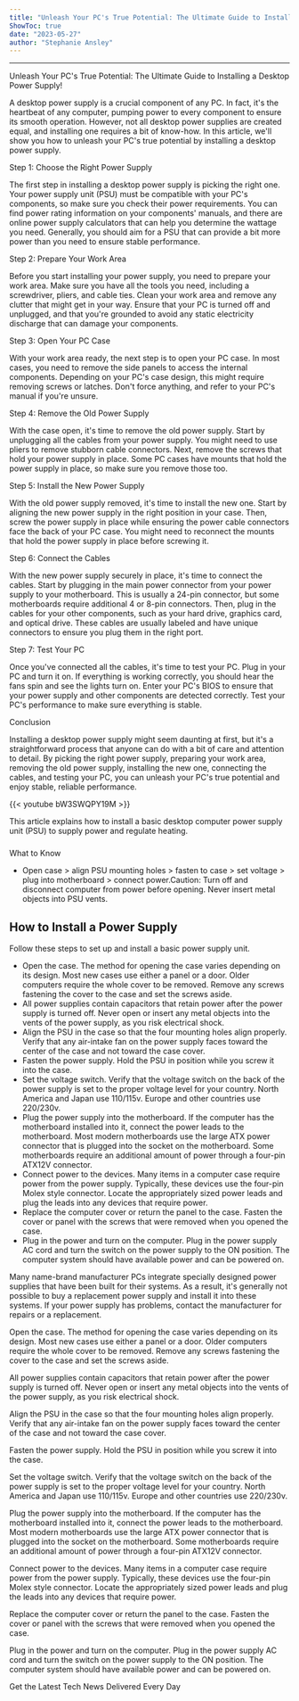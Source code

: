 ```yaml
---
title: "Unleash Your PC's True Potential: The Ultimate Guide to Installing a Desktop Power Supply!"
ShowToc: true 
date: "2023-05-27"
author: "Stephanie Ansley"
---
```

*****
Unleash Your PC's True Potential: The Ultimate Guide to Installing a Desktop Power Supply!

A desktop power supply is a crucial component of any PC. In fact, it's the heartbeat of any computer, pumping power to every component to ensure its smooth operation. However, not all desktop power supplies are created equal, and installing one requires a bit of know-how. In this article, we'll show you how to unleash your PC's true potential by installing a desktop power supply.

Step 1: Choose the Right Power Supply

The first step in installing a desktop power supply is picking the right one. Your power supply unit (PSU) must be compatible with your PC's components, so make sure you check their power requirements. You can find power rating information on your components' manuals, and there are online power supply calculators that can help you determine the wattage you need. Generally, you should aim for a PSU that can provide a bit more power than you need to ensure stable performance.

Step 2: Prepare Your Work Area

Before you start installing your power supply, you need to prepare your work area. Make sure you have all the tools you need, including a screwdriver, pliers, and cable ties. Clean your work area and remove any clutter that might get in your way. Ensure that your PC is turned off and unplugged, and that you're grounded to avoid any static electricity discharge that can damage your components.

Step 3: Open Your PC Case

With your work area ready, the next step is to open your PC case. In most cases, you need to remove the side panels to access the internal components. Depending on your PC's case design, this might require removing screws or latches. Don't force anything, and refer to your PC's manual if you're unsure.

Step 4: Remove the Old Power Supply

With the case open, it's time to remove the old power supply. Start by unplugging all the cables from your power supply. You might need to use pliers to remove stubborn cable connectors. Next, remove the screws that hold your power supply in place. Some PC cases have mounts that hold the power supply in place, so make sure you remove those too.

Step 5: Install the New Power Supply

With the old power supply removed, it's time to install the new one. Start by aligning the new power supply in the right position in your case. Then, screw the power supply in place while ensuring the power cable connectors face the back of your PC case. You might need to reconnect the mounts that hold the power supply in place before screwing it.

Step 6: Connect the Cables

With the new power supply securely in place, it's time to connect the cables. Start by plugging in the main power connector from your power supply to your motherboard. This is usually a 24-pin connector, but some motherboards require additional 4 or 8-pin connectors. Then, plug in the cables for your other components, such as your hard drive, graphics card, and optical drive. These cables are usually labeled and have unique connectors to ensure you plug them in the right port.

Step 7: Test Your PC

Once you've connected all the cables, it's time to test your PC. Plug in your PC and turn it on. If everything is working correctly, you should hear the fans spin and see the lights turn on. Enter your PC's BIOS to ensure that your power supply and other components are detected correctly. Test your PC's performance to make sure everything is stable.

Conclusion

Installing a desktop power supply might seem daunting at first, but it's a straightforward process that anyone can do with a bit of care and attention to detail. By picking the right power supply, preparing your work area, removing the old power supply, installing the new one, connecting the cables, and testing your PC, you can unleash your PC's true potential and enjoy stable, reliable performance.

{{< youtube bW3SWQPY19M >}} 




This article explains how to install a basic desktop computer power supply unit (PSU) to supply power and regulate heating.

 
### 
What to Know
 
- Open case > align PSU mounting holes > fasten to case > set voltage > plug into motherboard > connect power.Caution: Turn off and disconnect computer from power before opening. Never insert metal objects into PSU vents.

 
##   How to Install a Power Supply  
 

Follow these steps to set up and install a basic power supply unit.

 
- Open the case. The method for opening the case varies depending on its design. Most new cases use either a panel or a door. Older computers require the whole cover to be removed. Remove any screws fastening the cover to the case and set the screws aside.
 - All power supplies contain capacitors that retain power after the power supply is turned off. Never open or insert any metal objects into the vents of the power supply, as you risk electrical shock.
 - Align the PSU in the case so that the four mounting holes align properly. Verify that any air-intake fan on the power supply faces toward the center of the case and not toward the case cover.
 - Fasten the power supply. Hold the PSU in position while you screw it into the case.
 - Set the voltage switch. Verify that the voltage switch on the back of the power supply is set to the proper voltage level for your country. North America and Japan use 110/115v. Europe and other ​countries use 220/230v.
 - Plug the power supply into the motherboard. If the computer has the motherboard installed into it, connect the power leads to the motherboard. Most modern motherboards use the large ATX power connector that is plugged into the socket on the motherboard. Some motherboards require an additional amount of power through a four-pin ATX12V connector.
 - Connect power to the devices. Many items in a computer case require power from the power supply. Typically, these devices use the four-pin Molex style connector. Locate the appropriately sized power leads and plug the leads into any devices that require power.
 - Replace the computer cover or return the panel to the case. Fasten the cover or panel with the screws that were removed when you opened the case.
 - Plug in the power and turn on the computer. Plug in the power supply AC cord and turn the switch on the power supply to the ON position. The computer system should have available power and can be powered on.

 
Many name-brand manufacturer PCs integrate specially designed power supplies that have been built for their systems. As a result, it's generally not possible to buy a replacement power supply and install it into these systems. If your power supply has problems, contact the manufacturer for repairs or a replacement.
 

Open the case. The method for opening the case varies depending on its design. Most new cases use either a panel or a door. Older computers require the whole cover to be removed. Remove any screws fastening the cover to the case and set the screws aside.

 
All power supplies contain capacitors that retain power after the power supply is turned off. Never open or insert any metal objects into the vents of the power supply, as you risk electrical shock.
 

Align the PSU in the case so that the four mounting holes align properly. Verify that any air-intake fan on the power supply faces toward the center of the case and not toward the case cover.

 

Fasten the power supply. Hold the PSU in position while you screw it into the case.

 

Set the voltage switch. Verify that the voltage switch on the back of the power supply is set to the proper voltage level for your country. North America and Japan use 110/115v. Europe and other ​countries use 220/230v.

 

Plug the power supply into the motherboard. If the computer has the motherboard installed into it, connect the power leads to the motherboard. Most modern motherboards use the large ATX power connector that is plugged into the socket on the motherboard. Some motherboards require an additional amount of power through a four-pin ATX12V connector.

 

Connect power to the devices. Many items in a computer case require power from the power supply. Typically, these devices use the four-pin Molex style connector. Locate the appropriately sized power leads and plug the leads into any devices that require power.

 

Replace the computer cover or return the panel to the case. Fasten the cover or panel with the screws that were removed when you opened the case.

 

Plug in the power and turn on the computer. Plug in the power supply AC cord and turn the switch on the power supply to the ON position. The computer system should have available power and can be powered on.

 

Get the Latest Tech News Delivered Every Day





